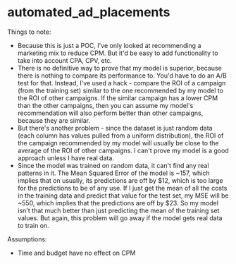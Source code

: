 # automated_ad_placements

Things to note:
- Because this is just a POC, I've only looked at recommending a marketing mix to reduce CPM. But it'd be easy to add functionality to take into account CPA, CPV, etc.
- There is no definitive way to prove that my model is superior, because there is nothing to compare its performance to. You'd have to do an A/B test for that. Instead, I've used a hack - compare the ROI of a campaign (from the training set) similar to the one recommended by my model to the ROI of other campaigns. If the similar campaign has a lower CPM than the other campaigns, then you can assume my model's recommendation will also perform better than other campaigns, because they are similar.
- But there's another problem - since the dataset is just random data (each column has values pulled from a uniform distribution), the ROI of the campaign recommended by my model will usually be close to the average of the ROI of other campaigns. I can't prove my model is a good approach unless I have real data.
- Since the model was trained on random data, it can't find any real patterns in it. The Mean Squared Error of the model is ~157, which implies that on usually, its predictions are off by $12, which is too large for the predictions to be of any use. If I just get the mean of all the costs in the training data and predict that value for the test set, my MSE will be ~550, which implies that the predictions are off by $23. So my model isn't that much better than just predicting the mean of the training set values. But again, this problem will go away if the model gets real data to train on.

Assumptions:
- Time and budget have no effect on CPM